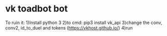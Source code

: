 # vk toadbot bot
To ruin it:
1)Install python 3
2)to cmd: pip3 install vk_api
3)change the conv, conv2, id_to_duel and tokens (https://vkhost.github.io/)
4)run
